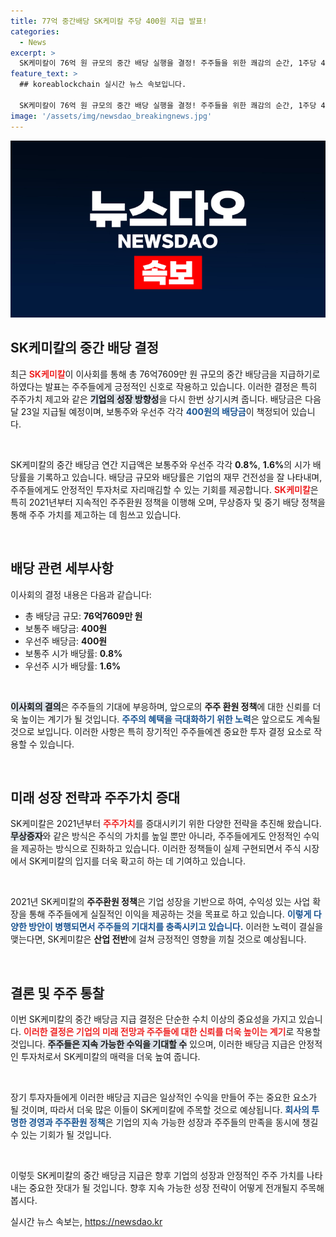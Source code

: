 ```yaml
---
title: 77억 중간배당 SK케미칼 주당 400원 지급 발표!
categories:
  - News
excerpt: >
  SK케미칼이 76억 원 규모의 중간 배당 실행을 결정! 주주들을 위한 쾌감의 순간, 1주당 400원 지급! 배당률과 앞으로의 주주 환원 정책에 주목해보세요.
feature_text: >
  ## koreablockchain 실시간 뉴스 속보입니다.

  SK케미칼이 76억 원 규모의 중간 배당 실행을 결정! 주주들을 위한 쾌감의 순간, 1주당 400원 지급! 배당률과 앞으로의 주주 환원 정책에 주목해보세요.
image: '/assets/img/newsdao_breakingnews.jpg'
---
```


<p><img src="/assets/img/newsdao_breakingnews.jpg" alt="koreablockchain 속보" /></p>

<h2 data-ke-size="size26">SK케미칼의 중간 배당 결정</h2>

<p data-ke-size="size16">최근 <b><span style="color: #ee2323;">SK케미칼</span></b>이 이사회를 통해 총 76억7609만 원 규모의 중간 배당금을 지급하기로 하였다는 발표는 주주들에게 긍정적인 신호로 작용하고 있습니다. 이러한 결정은 특히 주주가치 제고와 같은 <b><span style="background-color: #21538527;">기업의 성장 방향성</span></b>을 다시 한번 상기시켜 줍니다. 배당금은 다음 달 23일 지급될 예정이며, 보통주와 우선주 각각 <b><span style="color: #1a5490;">400원의 배당금</span></b>이 책정되어 있습니다.</p>

<p data-ke-size="size16">&nbsp;</p>

<p>SK케미칼의 중간 배당금 연간 지급액은 보통주와 우선주 각각 <b>0.8%</b>, <b>1.6%</b>의 시가 배당률을 기록하고 있습니다. 배당금 규모와 배당률은 기업의 재무 건전성을 잘 나타내며, 주주들에게도 안정적인 투자처로 자리매김할 수 있는 기회를 제공합니다. <b><span style="color: #ee2323;">SK케미칼</span></b>은 특히 2021년부터 지속적인 주주환원 정책을 이행해 오며, 무상증자 및 중기 배당 정책을 통해 주주 가치를 제고하는 데 힘쓰고 있습니다.</p>

<p data-ke-size="size16">&nbsp;</p>

<h2 data-ke-size="size26">배당 관련 세부사항</h2>

<p>이사회의 결정 내용은 다음과 같습니다:</p>

<ul>
    <li>총 배당금 규모: <b>76억7609만 원</b></li>
    <li>보통주 배당금: <b>400원</b></li>
    <li>우선주 배당금: <b>400원</b></li>
    <li>보통주 시가 배당률: <b>0.8%</b></li>
    <li>우선주 시가 배당률: <b>1.6%</b></li>
</ul>

<p data-ke-size="size16">&nbsp;</p> 

<p><b><span style="background-color: #21538527;">이사회의 결의</span></b>은 주주들의 기대에 부응하며, 앞으로의 <b>주주 환원 정책</b>에 대한 신뢰를 더욱 높이는 계기가 될 것입니다. <b><span style="color: #1a5490;">주주의 혜택을 극대화하기 위한 노력</span></b>은 앞으로도 계속될 것으로 보입니다. 이러한 사항은 특히 장기적인 주주들에겐 중요한 투자 결정 요소로 작용할 수 있습니다.</p>

<p data-ke-size="size16">&nbsp;</p>

<h2 data-ke-size="size26">미래 성장 전략과 주주가치 증대</h2>

<p>SK케미칼은 2021년부터 <b><span style="color: #ee2323;">주주가치</span></b>를 증대시키기 위한 다양한 전략을 추진해 왔습니다. <b><span style="background-color: #21538527;">무상증자</span></b>와 같은 방식은 주식의 가치를 높일 뿐만 아니라, 주주들에게도 안정적인 수익을 제공하는 방식으로 진화하고 있습니다. 이러한 정책들이 실제 구현되면서 주식 시장에서 SK케미칼의 입지를 더욱 확고히 하는 데 기여하고 있습니다.</p>

<p data-ke-size="size16">&nbsp;</p>

<p>2021년 SK케미칼의 <b>주주환원 정책</b>은 기업 성장을 기반으로 하여, 수익성 있는 사업 확장을 통해 주주들에게 실질적인 이익을 제공하는 것을 목표로 하고 있습니다. <b><span style="color: #1a5490;">이렇게 다양한 방안이 병행되면서 주주들의 기대치를 충족시키고 있습니다.</span></b> 이러한 노력이 결실을 맺는다면, SK케미칼은 <b>산업 전반</b>에 걸쳐 긍정적인 영향을 끼칠 것으로 예상됩니다.</p>

<p data-ke-size="size16">&nbsp;</p>

<h2 data-ke-size="size26">결론 및 주주 통찰</h2>

<p>이번 SK케미칼의 중간 배당금 지급 결정은 단순한 수치 이상의 중요성을 가지고 있습니다. <b><span style="color: #ee2323;">이러한 결정은 기업의 미래 전망과 주주들에 대한 신뢰를 더욱 높이는 계기</span></b>로 작용할 것입니다. <b><span style="background-color: #21538527;">주주들은 지속 가능한 수익을 기대할 수</span></b> 있으며, 이러한 배당금 지급은 안정적인 투자처로서 SK케미칼의 매력을 더욱 높여 줍니다.</p>

<p data-ke-size="size16">&nbsp;</p>

<p>장기 투자자들에게 이러한 배당금 지급은 일상적인 수익을 만들어 주는 중요한 요소가 될 것이며, 따라서 더욱 많은 이들이 SK케미칼에 주목할 것으로 예상됩니다. <b><span style="color: #1a5490;">회사의 투명한 경영과 주주환원 정책</span></b>은 기업의 지속 가능한 성장과 주주들의 만족을 동시에 챙길 수 있는 기회가 될 것입니다. </p>

<p data-ke-size="size16">&nbsp;</p> 

<p data-ke-size="size16">이렇듯 SK케미칼의 중간 배당금 지급은 향후 기업의 성장과 안정적인 주주 가치를 나타내는 중요한 잣대가 될 것입니다. 향후 지속 가능한 성장 전략이 어떻게 전개될지 주목해봅시다.</p>
실시간 뉴스 속보는, <a href="https://newsdao.kr" rel="dofollow">https://newsdao.kr</a>


